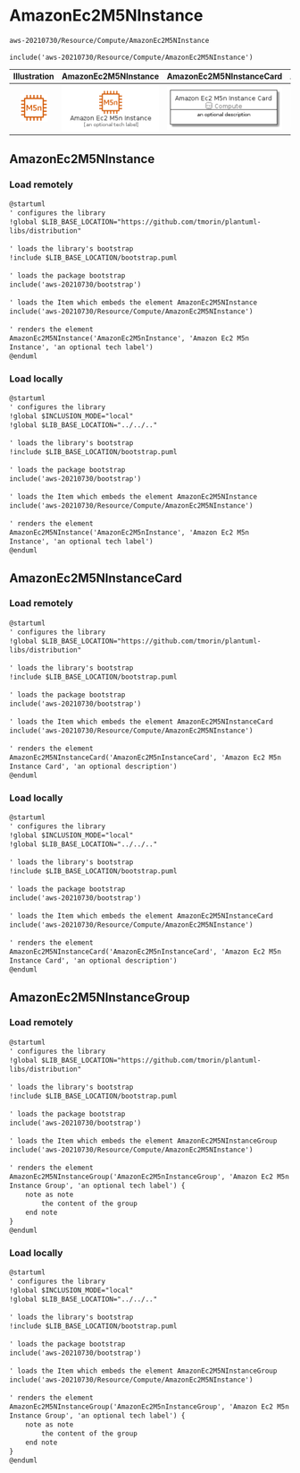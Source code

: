 # AmazonEc2M5NInstance


```text
aws-20210730/Resource/Compute/AmazonEc2M5NInstance
```

```text
include('aws-20210730/Resource/Compute/AmazonEc2M5NInstance')
```



| Illustration | AmazonEc2M5NInstance | AmazonEc2M5NInstanceCard | AmazonEc2M5NInstanceGroup |
| :---: | :---: | :---: | :---: |
| ![illustration for Illustration](../../../aws-20210730/Resource/Compute/AmazonEc2M5NInstance.png) | ![illustration for AmazonEc2M5NInstance](../../../aws-20210730/Resource/Compute/AmazonEc2M5NInstance.Local.png) | ![illustration for AmazonEc2M5NInstanceCard](../../../aws-20210730/Resource/Compute/AmazonEc2M5NInstanceCard.Local.png) | ![illustration for AmazonEc2M5NInstanceGroup](../../../aws-20210730/Resource/Compute/AmazonEc2M5NInstanceGroup.Local.png) |




## AmazonEc2M5NInstance

### Load remotely
```plantuml
@startuml
' configures the library
!global $LIB_BASE_LOCATION="https://github.com/tmorin/plantuml-libs/distribution"

' loads the library's bootstrap
!include $LIB_BASE_LOCATION/bootstrap.puml

' loads the package bootstrap
include('aws-20210730/bootstrap')

' loads the Item which embeds the element AmazonEc2M5NInstance
include('aws-20210730/Resource/Compute/AmazonEc2M5NInstance')

' renders the element
AmazonEc2M5NInstance('AmazonEc2M5nInstance', 'Amazon Ec2 M5n Instance', 'an optional tech label')
@enduml
```

### Load locally
```plantuml
@startuml
' configures the library
!global $INCLUSION_MODE="local"
!global $LIB_BASE_LOCATION="../../.."

' loads the library's bootstrap
!include $LIB_BASE_LOCATION/bootstrap.puml

' loads the package bootstrap
include('aws-20210730/bootstrap')

' loads the Item which embeds the element AmazonEc2M5NInstance
include('aws-20210730/Resource/Compute/AmazonEc2M5NInstance')

' renders the element
AmazonEc2M5NInstance('AmazonEc2M5nInstance', 'Amazon Ec2 M5n Instance', 'an optional tech label')
@enduml
```

## AmazonEc2M5NInstanceCard

### Load remotely
```plantuml
@startuml
' configures the library
!global $LIB_BASE_LOCATION="https://github.com/tmorin/plantuml-libs/distribution"

' loads the library's bootstrap
!include $LIB_BASE_LOCATION/bootstrap.puml

' loads the package bootstrap
include('aws-20210730/bootstrap')

' loads the Item which embeds the element AmazonEc2M5NInstanceCard
include('aws-20210730/Resource/Compute/AmazonEc2M5NInstance')

' renders the element
AmazonEc2M5NInstanceCard('AmazonEc2M5nInstanceCard', 'Amazon Ec2 M5n Instance Card', 'an optional description')
@enduml
```

### Load locally
```plantuml
@startuml
' configures the library
!global $INCLUSION_MODE="local"
!global $LIB_BASE_LOCATION="../../.."

' loads the library's bootstrap
!include $LIB_BASE_LOCATION/bootstrap.puml

' loads the package bootstrap
include('aws-20210730/bootstrap')

' loads the Item which embeds the element AmazonEc2M5NInstanceCard
include('aws-20210730/Resource/Compute/AmazonEc2M5NInstance')

' renders the element
AmazonEc2M5NInstanceCard('AmazonEc2M5nInstanceCard', 'Amazon Ec2 M5n Instance Card', 'an optional description')
@enduml
```

## AmazonEc2M5NInstanceGroup

### Load remotely
```plantuml
@startuml
' configures the library
!global $LIB_BASE_LOCATION="https://github.com/tmorin/plantuml-libs/distribution"

' loads the library's bootstrap
!include $LIB_BASE_LOCATION/bootstrap.puml

' loads the package bootstrap
include('aws-20210730/bootstrap')

' loads the Item which embeds the element AmazonEc2M5NInstanceGroup
include('aws-20210730/Resource/Compute/AmazonEc2M5NInstance')

' renders the element
AmazonEc2M5NInstanceGroup('AmazonEc2M5nInstanceGroup', 'Amazon Ec2 M5n Instance Group', 'an optional tech label') {
    note as note
        the content of the group
    end note
}
@enduml
```

### Load locally
```plantuml
@startuml
' configures the library
!global $INCLUSION_MODE="local"
!global $LIB_BASE_LOCATION="../../.."

' loads the library's bootstrap
!include $LIB_BASE_LOCATION/bootstrap.puml

' loads the package bootstrap
include('aws-20210730/bootstrap')

' loads the Item which embeds the element AmazonEc2M5NInstanceGroup
include('aws-20210730/Resource/Compute/AmazonEc2M5NInstance')

' renders the element
AmazonEc2M5NInstanceGroup('AmazonEc2M5nInstanceGroup', 'Amazon Ec2 M5n Instance Group', 'an optional tech label') {
    note as note
        the content of the group
    end note
}
@enduml
```

